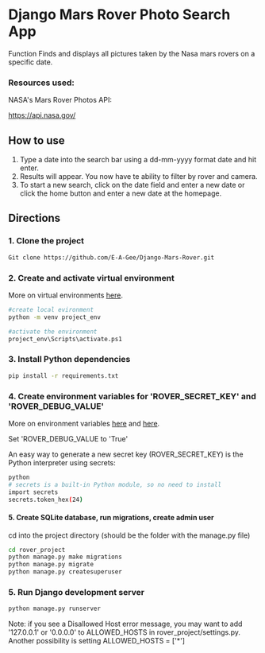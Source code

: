 # Django Mars Rover Photo Search App

Function
Finds and displays all pictures taken by the Nasa mars rovers on a specific date.

### Resources used:

NASA's Mars Rover Photos API:

https://api.nasa.gov/

## How to use

1. Type a date into the search bar using a dd-mm-yyyy format date and hit enter.
2. Results will appear. You now have te ability to filter by rover and camera.
3. To start a new search, click on the date field and enter a new date 
    or click the home button and enter a new date at the homepage.

## Directions 

### 1. Clone the project
```sh
Git clone https://github.com/E-A-Gee/Django-Mars-Rover.git
```


### 2. Create and activate virtual environment
More on virtual environments [here](https://realpython.com/python-virtual-environments-a-primer/).
```sh
#create local evironment
python -m venv project_env

#activate the environment
project_env\Scripts\activate.ps1

```


### 3. Install Python dependencies
```sh
pip install -r requirements.txt
```


### 4. Create environment variables for 'ROVER_SECRET_KEY' and 'ROVER_DEBUG_VALUE'
More on environment variables [here](https://kb.wisc.edu/cae/page.php?id=24500/) and [here](https://djangocentral.com/environment-variables-in-django/).

Set 'ROVER_DEBUG_VALUE to 'True'

An easy way to generate a new secret key (ROVER_SECRET_KEY) is the Python interpreter using secrets:
```sh
python
# secrets is a built-in Python module, so no need to install
import secrets
secrets.token_hex(24)
```


#### 5. Create SQLite database, run migrations, create admin user
cd into the project directory (should be the folder with the manage.py file)
```sh
cd rover_project
python manage.py make migrations
python manage.py migrate
python manage.py createsuperuser
```


### 5. Run Django development server
```sh
python manage.py runserver
```

Note: if you see a Disallowed Host error message, you may want to add '127.0.0.1' or '0.0.0.0' to ALLOWED_HOSTS in rover_project/settings.py. Another possibility is setting ALLOWED_HOSTS = ['*']